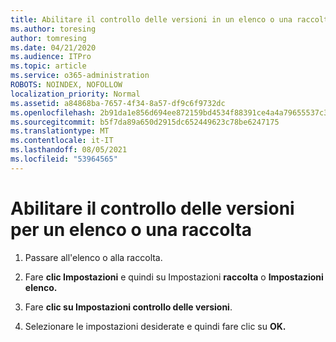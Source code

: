 ```yaml
---
title: Abilitare il controllo delle versioni in un elenco o una raccolta
ms.author: toresing
author: tomresing
ms.date: 04/21/2020
ms.audience: ITPro
ms.topic: article
ms.service: o365-administration
ROBOTS: NOINDEX, NOFOLLOW
localization_priority: Normal
ms.assetid: a84868ba-7657-4f34-8a57-df9c6f9732dc
ms.openlocfilehash: 2b91da1e856d694ee872159bd4534f88391ce4a4a79655537c3c69b1910d9b37
ms.sourcegitcommit: b5f7da89a650d2915dc652449623c78be6247175
ms.translationtype: MT
ms.contentlocale: it-IT
ms.lasthandoff: 08/05/2021
ms.locfileid: "53964565"
---
```

# <a name="enable-versioning-for-a-list-or-library"></a>Abilitare il controllo delle versioni per un elenco o una raccolta

1. Passare all'elenco o alla raccolta.
    
2. Fare **clic Impostazioni** e quindi su Impostazioni **raccolta** o **Impostazioni elenco.**
    
3. Fare **clic su Impostazioni controllo delle versioni**.
    
4. Selezionare le impostazioni desiderate e quindi fare clic su **OK.**
    

